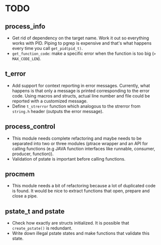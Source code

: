 # TODO

## process_info
*   Get rid of dependency on the target name.
    Work it out so everything works with PID.
    Piping to pgrep is expensive and that's what happens every time you call `get_pid(pid_t)`.
*   `get_function_code`: make a specific error when the function is too big (`> MAX_CODE_LEN`).

## t_error
*   Add support for context reporting in error messages. Currently, what happens is that
    only a message is printed corresponding to the error code. Using macros and structs,
    actual line number and file could be reported with a customized message.
*   Define `t_strerror` function which analogous to the strerror from `string.h` header 
    (outputs the error message).

## process_control
*   This module needs complete refactoring and maybe needs to be separated into two or three
    modules (ptrace wrapper and an API for calling functions
    (e.g JAVA function interfaces like runnable, consumer, producer, function)).
*   Validation of pstate is important before calling functions.

## procmem
*   This module needs a bit of refactoring because a lot of duplicated code is found.
    It would be nice to extract functions that open, prepare and close a pipe.
    
## pstate_t and pstate
*   Check how exactly are structs initialized. It is possible that `create_pstate()` is
    redundant.
*   Write down illegal pstate states and make functions that validate this state.
